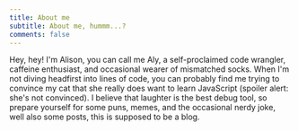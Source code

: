 ```yaml
---
title: About me
subtitle: About me, hummm...?
comments: false
---
```


Hey, hey! I'm Alison, you can call me Aly, a self-proclaimed code wrangler, caffeine enthusiast, and occasional wearer of mismatched socks. When I'm not diving headfirst into lines of code, you can probably find me trying to convince my cat that she really does want to learn JavaScript (spoiler alert: she's not convinced). I believe that laughter is the best debug tool, so prepare yourself for some puns, memes, and the occasional nerdy joke, well also some posts, this is supposed to be a blog.
